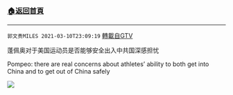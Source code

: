 ﻿###  [:house:返回首頁](https://github.com/ourhimalayas/txt)
---

`郭文贵MILES 2021-03-10T23:09:19` [轉載自GTV](https://gtv.org/web/#/UserInfo/5e596957357cc612d35a8044)

蓬佩奥对于美国运动员是否能够安全出入中共国深感担忧

Pompeo: there are real concerns about athletes’ ability to both get into China and to get out of China safely

[![](https://filegroup.gtv.org/cdn-cgi/image/width=600/https://filegroup.gtv.org/group6/web/20210310/23/09/0/20d5043676065074bf4857000998fcfa.jpg)](https://filegroup.gtv.org/group6/web/20210310/23/09/0/ce2af6e482c21862769c03a93591ac9b.mp4)